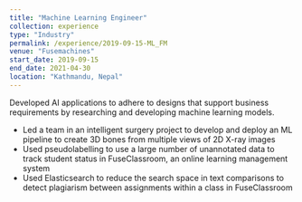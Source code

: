 ```yaml
---
title: "Machine Learning Engineer"
collection: experience
type: "Industry"
permalink: /experience/2019-09-15-ML_FM
venue: "Fusemachines"
start_date: 2019-09-15
end_date: 2021-04-30
location: "Kathmandu, Nepal"
---
```


Developed AI applications to adhere to designs that support business requirements by researching and developing machine learning models.
* Led a team in an intelligent surgery project to develop and deploy an ML pipeline to create 3D bones from multiple views of 2D X-ray images 
* Used pseudolabelling to use a large number of unannotated data to track student status in FuseClassroom, an online learning management system  
* Used Elasticsearch to reduce the search space in text comparisons to detect plagiarism between assignments within a class in FuseClassroom 